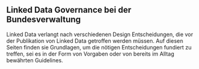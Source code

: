 ## Linked Data Governance bei der Bundesverwaltung

Linked Data verlangt nach verschiedenen Design Entscheidungen, die vor der Publikation von Linked Data getroffen werden müssen. Auf diesen Seiten finden sie Grundlagen, um die nötigen Entscheidungen fundiert zu treffen, sei es in der Form von Vorgaben oder von bereits im Alltag bewährten Guidelines.

